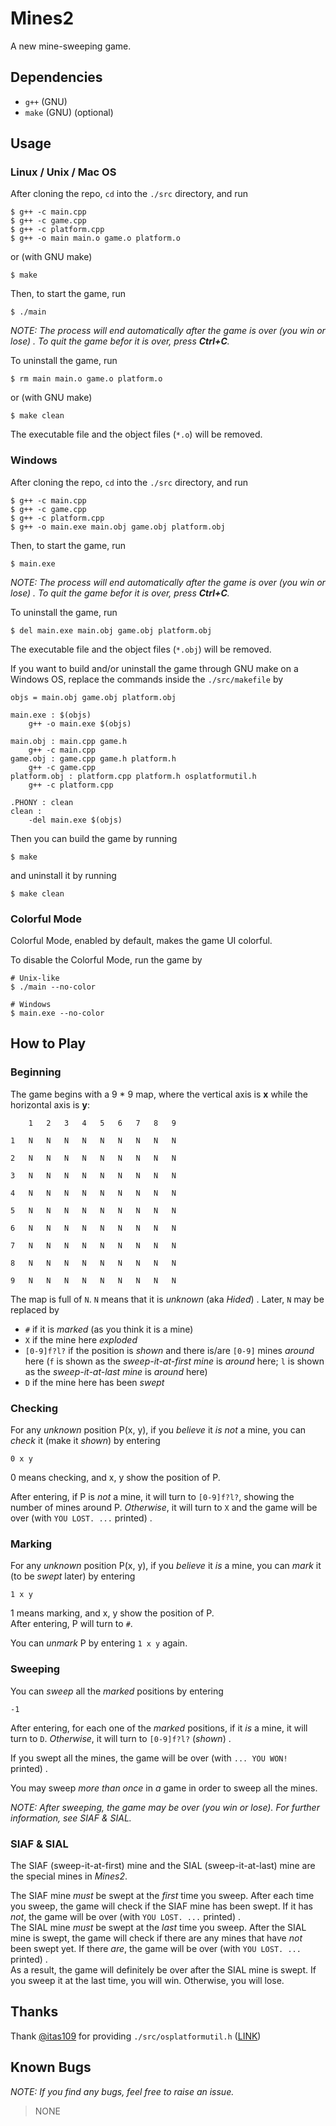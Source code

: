 # Mines2

A new mine-sweeping game.

## Dependencies

- `g++` (GNU)
- `make` (GNU) (optional)

## Usage

### Linux / Unix / Mac OS

After cloning the repo, `cd` into the `./src` directory, and run

```shell
$ g++ -c main.cpp
$ g++ -c game.cpp
$ g++ -c platform.cpp
$ g++ -o main main.o game.o platform.o
```

or (with GNU make)

```shell
$ make
```

Then, to start the game, run

```shell
$ ./main
```

*NOTE: The process will end automatically after the game is over (you win or lose) . To quit the game befor it is over, press **Ctrl+C**.*

To uninstall the game, run

```shell
$ rm main main.o game.o platform.o
```

or (with GNU make)

```shell
$ make clean
```

The executable file and the object files (`*.o`) will be removed.

### Windows

After cloning the repo, `cd` into the `./src` directory, and run

```shell
$ g++ -c main.cpp
$ g++ -c game.cpp
$ g++ -c platform.cpp
$ g++ -o main.exe main.obj game.obj platform.obj
```

Then, to start the game, run

```shell
$ main.exe
```

*NOTE: The process will end automatically after the game is over (you win or lose) . To quit the game befor it is over, press **Ctrl+C**.*

To uninstall the game, run

```shell
$ del main.exe main.obj game.obj platform.obj
```

The executable file and the object files (`*.obj`) will be removed.

If you want to build and/or uninstall the game through GNU make on a Windows OS, replace the commands inside the `./src/makefile` by

```make
objs = main.obj game.obj platform.obj

main.exe : $(objs)
	g++ -o main.exe $(objs)

main.obj : main.cpp game.h
	g++ -c main.cpp
game.obj : game.cpp game.h platform.h
	g++ -c game.cpp
platform.obj : platform.cpp platform.h osplatformutil.h
	g++ -c platform.cpp

.PHONY : clean
clean : 
	-del main.exe $(objs)
```

Then you can build the game by running

```shell
$ make
```

and uninstall it by running

```shell
$ make clean
```

### Colorful Mode

Colorful Mode, enabled by default, makes the game UI colorful.

To disable the Colorful Mode, run the game by

```shell
# Unix-like
$ ./main --no-color

# Windows
$ main.exe --no-color
```

## How to Play

### Beginning

The game begins with a 9 * 9 map, where the vertical axis is **x** while the horizontal axis is **y**:

```
 	1	2	3	4	5	6	7	8	9	

1	N	N	N	N	N	N	N	N	N	

2	N	N	N	N	N	N	N	N	N	

3	N	N	N	N	N	N	N	N	N	

4	N	N	N	N	N	N	N	N	N	

5	N	N	N	N	N	N	N	N	N	

6	N	N	N	N	N	N	N	N	N	

7	N	N	N	N	N	N	N	N	N	

8	N	N	N	N	N	N	N	N	N	

9	N	N	N	N	N	N	N	N	N
```

The map is full of `N`. `N` means that it is *unknown* (aka *Hided*) . Later, `N` may be replaced by

- `#` if it is *marked* (as you think it is a mine)
- `X` if the mine here *exploded*
- `[0-9]f?l?` if the position is *shown* and there is/are `[0-9]` mines *around* here (`f` is shown as the *sweep-it-at-first mine* is *around* here; `l` is shown as the *sweep-it-at-last mine* is *around* here)
- `D` if the mine here has been *swept*

### Checking

For any *unknown* position P(x, y), if you *believe* it *is not* a mine, you can *check* it (make it *shown*) by entering

```
0 x y
```

0 means checking, and x, y show the position of P.

After entering, if P is *not* a mine, it will turn to `[0-9]f?l?`, showing the number of mines around P. *Otherwise*, it will turn to `X` and the game will be over (with `YOU LOST. ...` printed) .

### Marking

For any *unknown* position P(x, y), if you *believe* it *is* a mine, you can *mark* it (to be *swept* later) by entering

```
1 x y
```

1 means marking, and x, y show the position of P.  
After entering, P will turn to `#`.

You can *unmark* P by entering `1 x y` again.

### Sweeping

You can *sweep* all the *marked* positions by entering

```
-1
```

After entering, for each one of the *marked* positions, if it *is* a mine, it will turn to `D`. *Otherwise*, it will turn to `[0-9]f?l?` (*shown*) .

If you swept all the mines, the game will be over (with `... YOU WON! ` printed) .

You may sweep *more than once* in *a* game in order to sweep all the mines.

*NOTE: After sweeping, the game may be over (you win or lose). For further information, see SIAF & SIAL.*

### SIAF & SIAL

The SIAF (sweep-it-at-first) mine and the SIAL (sweep-it-at-last) mine are the special mines in *Mines2*.

The SIAF mine *must* be swept at the *first* time you sweep. After each time you sweep, the game will check if the SIAF mine has been swept. If it has *not*, the game will be over (with `YOU LOST. ...` printed) .  
The SIAL mine *must* be swept at the *last* time you sweep. After the SIAL mine is swept, the game will check if there are any mines that have *not* been swept yet. If there *are*, the game will be over (with `YOU LOST. ...` printed) .  
As a result, the game will definitely be over after the SIAL mine is swept. If you sweep it at the last time, you will win. Otherwise, you will lose.

## Thanks

Thank [@itas109](https://github.com/itas109) for providing `./src/osplatformutil.h` ([LINK](https://github.com/itas109/OSPlatformUtil))

## Known Bugs

*NOTE: If you find any bugs, feel free to raise an issue.*

> NONE

